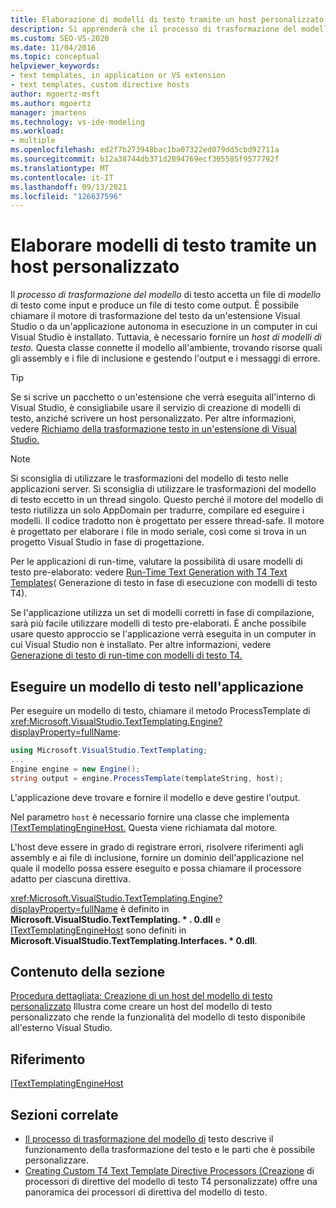 ```yaml
---
title: Elaborazione di modelli di testo tramite un host personalizzato
description: Si apprenderà che il processo di trasformazione del modello di testo accetta un file di modello di testo come input e produce un file di testo come output.
ms.custom: SEO-VS-2020
ms.date: 11/04/2016
ms.topic: conceptual
helpviewer_keywords:
- text templates, in application or VS extension
- text templates, custom directive hosts
author: mgoertz-msft
ms.author: mgoertz
manager: jmartens
ms.technology: vs-ide-modeling
ms.workload:
- multiple
ms.openlocfilehash: ed2f7b273948bac1ba07322ed079dd5cbd92711a
ms.sourcegitcommit: b12a38744db371d2894769ecf305585f9577792f
ms.translationtype: MT
ms.contentlocale: it-IT
ms.lasthandoff: 09/13/2021
ms.locfileid: "126637596"
---
```

# <a name="process-text-templates-by-using-a-custom-host"></a>Elaborare modelli di testo tramite un host personalizzato

Il *processo di trasformazione del modello* di testo accetta un file di *modello* di testo come input e produce un file di testo come output. È possibile chiamare il motore di trasformazione del testo da un'estensione Visual Studio o da un'applicazione autonoma in esecuzione in un computer in cui Visual Studio è installato. Tuttavia, è necessario fornire un *host di modelli di testo.* Questa classe connette il modello all'ambiente, trovando risorse quali gli assembly e i file di inclusione e gestendo l'output e i messaggi di errore.

> [!TIP]
> Se si scrive un pacchetto o un'estensione che verrà eseguita all'interno di Visual Studio, è consigliabile usare il servizio di creazione di modelli di testo, anziché scrivere un host personalizzato. Per altre informazioni, vedere [Richiamo della trasformazione testo in un'estensione di Visual Studio.](../modeling/invoking-text-transformation-in-a-vs-extension.md)

> [!NOTE]
> Si sconsiglia di utilizzare le trasformazioni del modello di testo nelle applicazioni server. Si sconsiglia di utilizzare le trasformazioni del modello di testo eccetto in un thread singolo. Questo perché il motore del modello di testo riutilizza un solo AppDomain per tradurre, compilare ed eseguire i modelli. Il codice tradotto non è progettato per essere thread-safe. Il motore è progettato per elaborare i file in modo seriale, così come si trova in un progetto Visual Studio in fase di progettazione.
>
> Per le applicazioni di run-time, valutare la possibilità di usare modelli di testo pre-elaborato: vedere [Run-Time Text Generation with T4 Text Templates](../modeling/run-time-text-generation-with-t4-text-templates.md)( Generazione di testo in fase di esecuzione con modelli di testo T4).

Se l'applicazione utilizza un set di modelli corretti in fase di compilazione, sarà più facile utilizzare modelli di testo pre-elaborati. È anche possibile usare questo approccio se l'applicazione verrà eseguita in un computer in cui Visual Studio non è installato. Per altre informazioni, vedere [Generazione di testo di run-time con modelli di testo T4.](../modeling/run-time-text-generation-with-t4-text-templates.md)

## <a name="execute-a-text-template-in-your-application"></a>Eseguire un modello di testo nell'applicazione

Per eseguire un modello di testo, chiamare il metodo ProcessTemplate di <xref:Microsoft.VisualStudio.TextTemplating.Engine?displayProperty=fullName>:

```csharp
using Microsoft.VisualStudio.TextTemplating;
...
Engine engine = new Engine();
string output = engine.ProcessTemplate(templateString, host);
```

 L'applicazione deve trovare e fornire il modello e deve gestire l'output.

 Nel parametro `host` è necessario fornire una classe che implementa [ITextTemplatingEngineHost.](/previous-versions/visualstudio/visual-studio-2012/bb126505(v=vs.110)) Questa viene richiamata dal motore.

 L'host deve essere in grado di registrare errori, risolvere riferimenti agli assembly e ai file di inclusione, fornire un dominio dell'applicazione nel quale il modello possa essere eseguito e possa chiamare il processore adatto per ciascuna direttiva.

 <xref:Microsoft.VisualStudio.TextTemplating.Engine?displayProperty=fullName> è definito in **Microsoft.VisualStudio.TextTemplating. \* . 0.dll** e [ITextTemplatingEngineHost](/previous-versions/visualstudio/visual-studio-2012/bb126505(v=vs.110)) sono definiti in **Microsoft.VisualStudio.TextTemplating.Interfaces. \* 0.dll**.

## <a name="in-this-section"></a>Contenuto della sezione
 [Procedura dettagliata: Creazione di un host del modello di testo personalizzato](../modeling/walkthrough-creating-a-custom-text-template-host.md) Illustra come creare un host del modello di testo personalizzato che rende la funzionalità del modello di testo disponibile all'esterno Visual Studio.

## <a name="reference"></a>Riferimento
 [ITextTemplatingEngineHost](/previous-versions/visualstudio/visual-studio-2012/bb126505(v=vs.110))

## <a name="related-sections"></a>Sezioni correlate

- [Il processo di trasformazione del modello di](../modeling/the-text-template-transformation-process.md) testo descrive il funzionamento della trasformazione del testo e le parti che è possibile personalizzare.
- [Creating Custom T4 Text Template Directive Processors (Creazione](../modeling/creating-custom-t4-text-template-directive-processors.md) di processori di direttive del modello di testo T4 personalizzate) offre una panoramica dei processori di direttiva del modello di testo.
